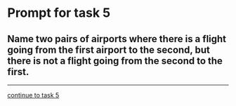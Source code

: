 # Prompt for task 5

## Name two pairs of airports where there is a flight going from the first airport to the second, but there is not a flight going from the second to the first.

---

[continue to task 5](./task5-v.html)

